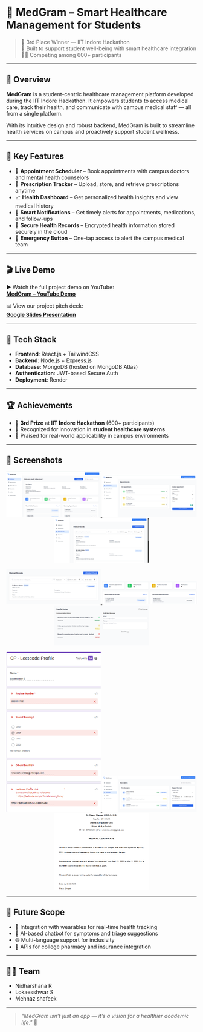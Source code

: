 # 🏥 MedGram – Smart Healthcare Management for Students

> 🥉 3rd Place Winner — IIT Indore Hackathon  
> 🧠 Built to support student well-being with smart healthcare integration  
> 🧑‍🎓 Competing among 600+ participants

---

## 🚀 Overview

**MedGram** is a student-centric healthcare management platform developed during the IIT Indore Hackathon. It empowers students to access medical care, track their health, and communicate with campus medical staff — all from a single platform.  

With its intuitive design and robust backend, MedGram is built to streamline health services on campus and proactively support student wellness.

---

## 🎯 Key Features

- 📅 **Appointment Scheduler** – Book appointments with campus doctors and mental health counselors  
- 💊 **Prescription Tracker** – Upload, store, and retrieve prescriptions anytime  
- 📈 **Health Dashboard** – Get personalized health insights and view medical history  
- 🔔 **Smart Notifications** – Get timely alerts for appointments, medications, and follow-ups  
- 🔐 **Secure Health Records** – Encrypted health information stored securely in the cloud  
- 📍 **Emergency Button** – One-tap access to alert the campus medical team  

---

## 🎬 Live Demo

▶️ Watch the full project demo on YouTube:  
**[MedGram – YouTube Demo](https://www.youtube.com/watch?v=CvyqFFquXvk)**

📊 View our project pitch deck:  
**[Google Slides Presentation](https://docs.google.com/presentation/d/11u8jKE8utqQLR8BY-ITcERKj_09sPA5x/edit?usp=sharing&ouid=114877211337371446815&rtpof=true&sd=true)**

---

## 🧠 Tech Stack

- **Frontend**: React.js + TailwindCSS  
- **Backend**: Node.js + Express.js  
- **Database**: MongoDB (hosted on MongoDB Atlas)  
- **Authentication**: JWT-based Secure Auth  
- **Deployment**: Render  

---

## 🏆 Achievements

- 🥉 **3rd Prize** at **IIT Indore Hackathon** (600+ participants)  
- 🚀 Recognized for innovation in **student healthcare systems**  
- 🏫 Praised for real-world applicability in campus environments

---

## 📸 Screenshots

<p align="center">
  <a href="Screenshot 2025-04-30 221225.png">
    <img src="Screenshot 2025-04-30 221225.png" alt="Screenshot 1" width="250"/>
  </a>
  <a href="Screenshot 2025-04-30 221330.png">
    <img src="Screenshot 2025-04-30 221330.png" alt="Screenshot 2" width="250"/>
  </a>
  <a href="Screenshot 2025-04-30 221725.png">
    <img src="Screenshot 2025-04-30 221725.png" alt="Screenshot 3" width="250"/>
  </a>
</p>

<p align="center">
  <a href="Screenshot 2025-04-30 221819.png">
    <img src="Screenshot 2025-04-30 221819.png" alt="Screenshot 4" width="250"/>
  </a>
  <a href="Screenshot 2025-04-30 221943.png">
    <img src="Screenshot 2025-04-30 221943.png" alt="Screenshot 5" width="250"/>
  </a>
  <a href="Screenshot 2025-04-30 222008.png">
    <img src="Screenshot 2025-04-30 222008.png" alt="Screenshot 6" width="250"/>
  </a>
</p>

<p align="center">
  <a href="Screenshot 2025-04-30 233932.png">
    <img src="Screenshot 2025-04-30 233932.png" alt="Screenshot 7" width="250"/>
  </a>
  <a href="Screenshot 2025-05-01 004823.png">
    <img src="Screenshot 2025-05-01 004823.png" alt="Screenshot 8" width="250"/>
  </a>
  <a href="Screenshot 2025-05-01 004834.png">
    <img src="Screenshot 2025-05-01 004834.png" alt="Screenshot 9" width="250"/>
  </a>
</p>

--- 

## 📌 Future Scope

- 🔗 Integration with wearables for real-time health tracking  
- 🤖 AI-based chatbot for symptoms and triage suggestions  
- 🌐 Multi-language support for inclusivity  
- 💼 APIs for college pharmacy and insurance integration  

---

## 👨‍💻 Team

- Nidharshana R 
- Lokaesshwar S
- Mehnaz shafeek

---


> _"MedGram isn’t just an app — it’s a vision for a healthier academic life."_ 💙
